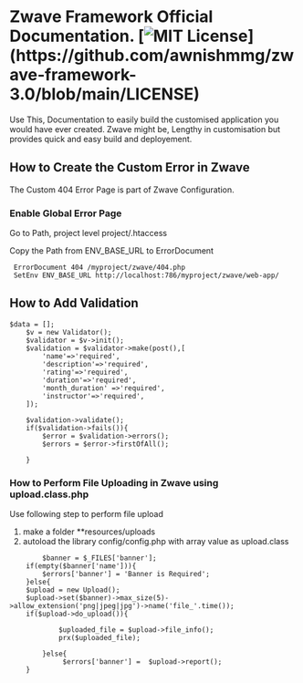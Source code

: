 
# Zwave Framework Official Documentation. [![MIT License](https://img.shields.io/apm/l/atomic-design-ui.svg?)](https://github.com/awnishmmg/zwave-framework-3.0/blob/main/LICENSE)
Use This, Documentation to easily build the customised application you would have ever created.
Zwave might be, Lengthy in customisation but provides
quick and easy build and deployement.

## How to Create the Custom Error in Zwave

The Custom 404 Error Page is part of Zwave Configuration.
### Enable Global Error Page
Go to Path, project level project/.htaccess

Copy the Path from ENV_BASE_URL to ErrorDocument
```
 ErrorDocument 404 /myproject/zwave/404.php
 SetEnv ENV_BASE_URL http://localhost:786/myproject/zwave/web-app/
```
    
## How to Add Validation 
```
$data = [];
	$v = new Validator();
	$validator = $v->init();
	$validation = $validator->make(post(),[
		'name'=>'required',
		'description'=>'required',
		'rating'=>'required',
		'duration'=>'required',
		'month_duration' =>'required',
		'instructor'=>'required',
	]);

	$validation->validate();
	if($validation->fails()){
		$error = $validation->errors();
		$errors = $error->firstOfAll();

	}

```
### How to Perform File Uploading in Zwave using upload.class.php 
Use following step to perform file upload
1. make a folder **resources/uploads
2. autoload the library config/config.php with array value as upload.class
```
		$banner = $_FILES['banner'];
	if(empty($banner['name'])){
		$errors['banner'] = 'Banner is Required';
	}else{
	$upload = new Upload();
	$upload->set($banner)->max_size(5)->allow_extension('png|jpeg|jpg')->name('file_'.time());
	if($upload->do_upload()){

			$uploaded_file = $upload->file_info();
			prx($uploaded_file);

		}else{
			 $errors['banner'] =  $upload->report();
	}


```
